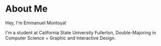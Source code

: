 # About Me

Hey, I'm Emmanuel Montoya! 

I'm a student at California State University Fullerton, Double-Majoring in Computer Science + Graphic and Interactive Design.
